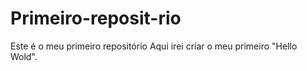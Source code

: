 # Primeiro-reposit-rio
Este é o meu primeiro repositório 
Aqui irei criar o meu primeiro "Hello Wold".
